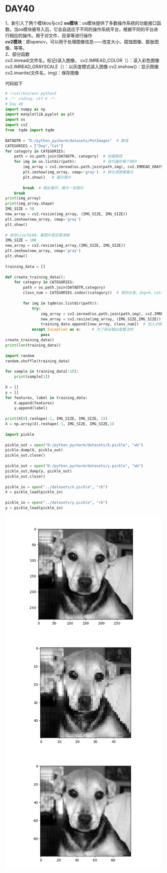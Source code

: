# DAY40 
1、新引入了两个模块os与cv2
**os模块**：os模块提供了多数操作系统的功能接口函数。当os模块被导入后，它会自适应于不同的操作系统平台，根据不同的平台进行相应的操作。用于对文件、目录等进行操作   
**cv2模块**：即opencv，可以用于处理图像信息——改变大小、腐蚀图像、膨胀图像、等等。   
2、部分函数    
cv2.imread(文件名，标记)读入图像，
cv2.IMREAD_COLOR（）：读入彩色图像
cv2.IMREAD_GRAYSCALE（）：以灰度模式读入图像
cv2.imshow()：显示图像
cv2.imwrite(文件名，img)：保存图像

代码如下   
```python
# !/usr/bin/env python3
# -*- coding: utf-8 -*-
# Day 40
import numpy as np
import matplotlib.pyplot as plt
import os
import cv2
from  tqdm import tqdm

DATADTR = "D:/python_pycharm/datasets/PetImages"  # 路径
CATEGORIES = ["Dog","Cat"]
for category in CATEGORIES:
    path = os.path.join(DATADTR, category)  # 创建路径
    for img in os.listdir(path):            # 迭代遍历每个图片
        img_array = cv2.imread(os.path.join(path,img), cv2.IMREAD_GRAYSCALE)  # 转化成array
        plt.imshow(img_array, cmap='gray')  # 转化成图像展示
        plt.show()   # 展示图片

        break  # 跳出循环，展示一张图片
    break
print(img_array)
print(img_array.shape)
IMG_SIZE = 50
new_array = cv2.resize(img_array, (IMG_SIZE, IMG_SIZE))
plt.imshow(new_array, cmap='gray')
plt.show()

# 改变size为100，看图片是否更清晰
IMG_SIZE = 100
new_array = cv2.resize(img_array,(IMG_SIZE, IMG_SIZE))
plt.imshow(new_array, cmap='gray')
plt.show()

training_data = []

def create_training_data():
    for category in CATEGORIES:
        path = os.path.join(DATADTR,category)
        class_num = CATEGORIES.index((category))  # 得到分类，dog=0，cat=1

        for img in tqdm(os.listdir(path)):
            try:
                img_array = cv2.imread(os.path.join(path,img), cv2.IMREAD_GRAYSCALE)
                new_array = cv2.resize(img_array, (IMG_SIZE,IMG_SIZE))    # 大小转换
                training_data.append([new_array, class_num])  # 加入训练数据中
            except Exception as e:     # 为了保证输出是整洁的
                pass
create_training_data()
print(len(training_data))

import random
random.shuffle(training_data)

for sample in training_data[:10]:
    print(sample[1])

X = []
y = []
for features, label in training_data:
    X.append(features)
    y.append(label)

print(X[0].reshape(-1, IMG_SIZE, IMG_SIZE, 1))
X = np.array(X).reshape(-1, IMG_SIZE, IMG_SIZE,1)

import pickle

pickle_out = open("D:/python_pycharm/datasets/X.pickle", "wb")
pickle.dump(X, pickle_out)
pickle_out.close()

pickle_out = open("D:/python_pycharm/datasets/y.pickle", "wb")
pickle_out,dump(y, pickle_out)
pickle_out.close()

pickle_in = open("../datasets/X.pickle", "rb")
X = pickle_load(pickle_in)

pickle_in = open("../datasets/y.pickle", "rb")
y = pickle_load(pickle_in)
```
![40.1](https://github.com/gravitymxb/100Days_Of_ML_MXB/blob/master/40.1.png)
![40.2](https://github.com/gravitymxb/100Days_Of_ML_MXB/blob/master/40.2.png)
![40.3](https://github.com/gravitymxb/100Days_Of_ML_MXB/blob/master/40.3.png)

